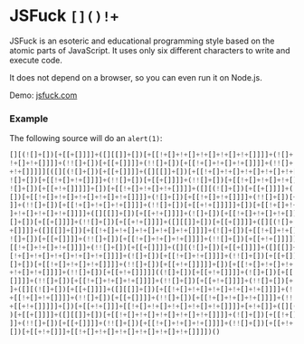 # JSFuck `[]()!+`

JSFuck is an esoteric and educational programming style based on the atomic parts of JavaScript. It uses only six different characters to write and execute code.

It does not depend on a browser, so you can even run it on Node.js.

Demo: [jsfuck.com](http://www.jsfuck.com)

### Example

The following source will do an `alert(1)`:

```js
[][(![]+[])[+[[+[]]]]+([][[]]+[])[+[[!+[]+!+[]+!+[]+!+[]+!+[]]]]+(![]+[])[+[[
!+[]+!+[]]]]+(!![]+[])[+[[+[]]]]+(!![]+[])[+[[!+[]+!+[]+!+[]]]]+(!![]+[])[+[[
+!+[]]]]][([][(![]+[])[+[[+[]]]]+([][[]]+[])[+[[!+[]+!+[]+!+[]+!+[]+!+[]]]]+(
![]+[])[+[[!+[]+!+[]]]]+(!![]+[])[+[[+[]]]]+(!![]+[])[+[[!+[]+!+[]+!+[]]]]+(!
![]+[])[+[[+!+[]]]]]+[])[+[[!+[]+!+[]+!+[]]]]+([][(![]+[])[+[[+[]]]]+([][[]]+
[])[+[[!+[]+!+[]+!+[]+!+[]+!+[]]]]+(![]+[])[+[[!+[]+!+[]]]]+(!![]+[])[+[[+[]]
]]+(!![]+[])[+[[!+[]+!+[]+!+[]]]]+(!![]+[])[+[[+!+[]]]]]+[])[+[[!+[]+!+[]+!+[
]+!+[]+!+[]+!+[]]]]+([][[]]+[])[+[[+!+[]]]]+(![]+[])[+[[!+[]+!+[]+!+[]]]]+(!!
[]+[])[+[[+[]]]]+(!![]+[])[+[[+!+[]]]]+([][[]]+[])[+[[+[]]]]+([][(![]+[])[+[[
+[]]]]+([][[]]+[])[+[[!+[]+!+[]+!+[]+!+[]+!+[]]]]+(![]+[])[+[[!+[]+!+[]]]]+(!
![]+[])[+[[+[]]]]+(!![]+[])[+[[!+[]+!+[]+!+[]]]]+(!![]+[])[+[[+!+[]]]]]+[])[+
[[!+[]+!+[]+!+[]]]]+(!![]+[])[+[[+[]]]]+([][(![]+[])[+[[+[]]]]+([][[]]+[])[+[
[!+[]+!+[]+!+[]+!+[]+!+[]]]]+(![]+[])[+[[!+[]+!+[]]]]+(!![]+[])[+[[+[]]]]+(!!
[]+[])[+[[!+[]+!+[]+!+[]]]]+(!![]+[])[+[[+!+[]]]]]+[])[+[[!+[]+!+[]+!+[]+!+[]
+!+[]+!+[]]]]+(!![]+[])[+[[+!+[]]]]]((![]+[])[+[[+!+[]]]]+(![]+[])[+[[!+[]+!+
[]]]]+(!![]+[])[+[[!+[]+!+[]+!+[]]]]+(!![]+[])[+[[+!+[]]]]+(!![]+[])[+[[+[]]]
]+([][(![]+[])[+[[+[]]]]+([][[]]+[])[+[[!+[]+!+[]+!+[]+!+[]+!+[]]]]+(![]+[])[
+[[!+[]+!+[]]]]+(!![]+[])[+[[+[]]]]+(!![]+[])[+[[!+[]+!+[]+!+[]]]]+(!![]+[])[
+[[+!+[]]]]]+[])[+[[+!+[]]]+[[!+[]+!+[]+!+[]+!+[]+!+[]]]]+[+!+[]]+([][(![]+[]
)[+[[+[]]]]+([][[]]+[])[+[[!+[]+!+[]+!+[]+!+[]+!+[]]]]+(![]+[])[+[[!+[]+!+[]]
]]+(!![]+[])[+[[+[]]]]+(!![]+[])[+[[!+[]+!+[]+!+[]]]]+(!![]+[])[+[[+!+[]]]]]+
[])[+[[+!+[]]]+[[!+[]+!+[]+!+[]+!+[]+!+[]+!+[]]]])()
``` 